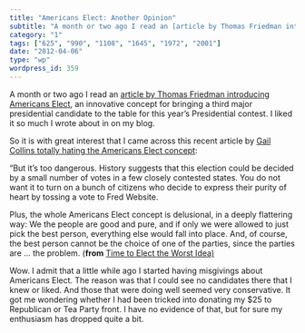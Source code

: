 ```yaml
---
title: "Americans Elect: Another Opinion"
subtitle: "A month or two ago I read an [article by Thomas Friedman introducing Americans Elect,](http://www.ny..."
category: "1"
tags: ["625", "990", "1108", "1645", "1972", "2001"]
date: "2012-04-06"
type: "wp"
wordpress_id: 359
---
```

A month or two ago I read an [article by Thomas Friedman introducing Americans Elect,](http://www.nytimes.com/2011/07/24/opinion/sunday/24friedman.html?_r=1) an innovative concept for bringing a third major presidential candidate to the table for this year’s Presidential contest. I liked it so much I wrote about in on my blog.

So it is with great interest that I came across this recent article by [Gail Collins totally hating the Americans Elect concept](http://www.nytimes.com/2012/03/31/opinion/collins-time-to-elect-the-worst-idea.html?_r=1):

> 
“But it’s too dangerous. History suggests that this election could be decided by a small number of votes in a few closely contested states. You do not want it to turn on a bunch of citizens who decide to express their purity of heart by tossing a vote to Fred Website.

Plus, the whole Americans Elect concept is delusional, in a deeply flattering way: We the people are good and pure, and if only we were allowed to just pick the best person, everything else would fall into place. And, of course, the best person cannot be the choice of one of the parties, since the parties are … the problem. (**from** [Time to Elect the Worst Idea)](http://www.nytimes.com/2012/03/31/opinion/collins-time-to-elect-the-worst-idea.html?_r=1)

Wow. I admit that a little while ago I started having misgivings about Americans Elect. The reason was that I could see no candidates there that I knew or liked. And those that were doing well seemed very conservative. It got me wondering whether I had been tricked into donating my $25 to Republican or Tea Party front. I have no evidence of that, but for sure my enthusiasm has dropped quite a bit.